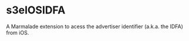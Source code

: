 s3eIOSIDFA
==========

A Marmalade extension to acess the advertiser identifier (a.k.a. the IDFA) from iOS.
